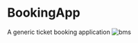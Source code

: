 # BookingApp
A generic ticket booking application
![bms](https://github.com/sid779/BookingApp/assets/28973948/280f20c1-cda0-445c-b938-1e9593a0ed4e)
